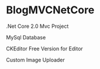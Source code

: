 # BlogMVCNetCore


.Net Core 2.0 Mvc Project

MySql Database 

CKEditor Free Version for Editor

Custom Image Uploader
